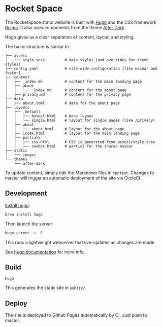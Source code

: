 # Rocket Space
The RocketSpace static website is built with [Hugo](https://gohugo.io/) and the
CSS framework [Bulma](https://bulma.io). It also uses components from the theme
[After Dark](https://after-dark.habd.as/).

Hugo gives us a clear separation of content, layout, and styling.

The basic structure is similar to:

```
├── assets
│   └── style.scss         # main styles (and overrides for theme styles)
├── config.yaml            # site-wide configuration (like navbar and footer)
├── content
│   ├── _index.md          # content for the main landing page
│   ├── about
│   │   └── _index.md      # content for the about page
│   ├── privacy.md         # content for the privacy page
├── data
│   ├── about.toml         # data for the about page
├── layouts
│   ├── _default
│   │   ├── baseof.html    # base layout
│   │   └── single.html    # layout for single pages (like /privacy)
│   ├── about
│   │   └── about.html     # layout for the about page
│   ├── index.html         # layout for the main landing page
│   ├── partials
│   │   ├── css.html       # CSS is generated from assets/style.scss
│   │   ├── navbar.html    # partial for the shared navbar
├── static
│   └── images
└── themes
    └── after-dark
```

To update content, simply edit the Markdown files in `content`. Changes to master will trigger an automatic deployment of the site via CircleCI.


## Development

[Install hugo](https://gohugo.io/getting-started/installing):

``` sh
brew install hugo
```

Then launch the server:

``` sh
hugo server -w -D
```

This runs a lightweight webserver that live-updates as changes are made.

See [hugo documentation](https://gohugo.io/documentation/) for more info.

## Build

`hugo`

This generates the static site in `public/`.

## Deploy

The site is deployed to Github Pages automatically by CI. Just push to master.
